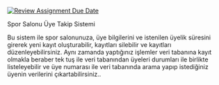 [![Review Assignment Due Date](https://classroom.github.com/assets/deadline-readme-button-24ddc0f5d75046c5622901739e7c5dd533143b0c8e959d652212380cedb1ea36.svg)](https://classroom.github.com/a/uelKf0-p)

Spor Salonu Üye Takip Sistemi


Bu sistem ile spor salonunuza, üye bilgilerini ve istenilen üyelik süresini girerek yeni kayıt oluşturabilir, kayıtları silebilir ve kayıtları düzenleyebilirsiniz. Aynı zamanda yaptığınız işlemler veri tabanına kayıt olmakla beraber tek tuş ile veri tabanından üyeleri durumları ile birlikte listeleyebilir ve üye numarası ile veri tabanında arama yapıp istediğiniz üyenin verilerini çıkartabilirsiniz..
